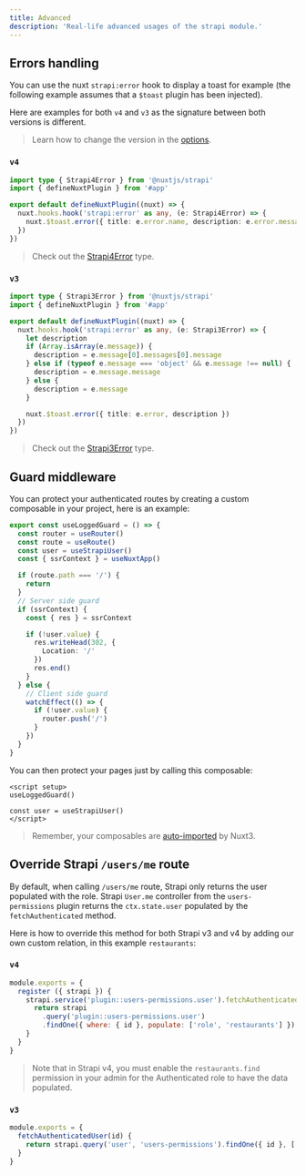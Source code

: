 ```yaml
---
title: Advanced
description: 'Real-life advanced usages of the strapi module.'
---
```


## Errors handling

You can use the nuxt `strapi:error` hook to display a toast for example (the following example assumes that a `$toast` plugin has been injected).

Here are examples for both `v4` and `v3` as the signature between both versions is different.

> Learn how to change the version in the [options](/options).

### `v4`

```ts [plugins/strapi.client.ts]
import type { Strapi4Error } from '@nuxtjs/strapi'
import { defineNuxtPlugin } from '#app'

export default defineNuxtPlugin((nuxt) => {
  nuxt.hooks.hook('strapi:error' as any, (e: Strapi4Error) => {
    nuxt.$toast.error({ title: e.error.name, description: e.error.message })
  })
})
```

> Check out the [Strapi4Error](https://github.com/nuxt-community/strapi-module/blob/dev/src/types/v4.ts#L3) type.

### `v3`

```ts [plugins/strapi.client.ts]
import type { Strapi3Error } from '@nuxtjs/strapi'
import { defineNuxtPlugin } from '#app'

export default defineNuxtPlugin((nuxt) => {
  nuxt.hooks.hook('strapi:error' as any, (e: Strapi3Error) => {
    let description
    if (Array.isArray(e.message)) {
      description = e.message[0].messages[0].message
    } else if (typeof e.message === 'object' && e.message !== null) {
      description = e.message.message
    } else {
      description = e.message
    }

    nuxt.$toast.error({ title: e.error, description })
  })
})
```

> Check out the [Strapi3Error](https://github.com/nuxt-community/strapi-module/blob/dev/src/types/v3.ts#L3) type.

## Guard middleware

You can protect your authenticated routes by creating a custom composable in your project, here is an example:

```ts [composables/useLoggedGuard.ts]
export const useLoggedGuard = () => {
  const router = useRouter()
  const route = useRoute()
  const user = useStrapiUser()
  const { ssrContext } = useNuxtApp()

  if (route.path === '/') {
    return
  }
  // Server side guard
  if (ssrContext) {
    const { res } = ssrContext

    if (!user.value) {
      res.writeHead(302, {
        Location: '/'
      })
      res.end()
    }
  } else {
    // Client side guard
    watchEffect(() => {
      if (!user.value) {
        router.push('/')
      }
    })
  }
}
```

You can then protect your pages just by calling this composable:

```vue [pages/dashboard.vue]
<script setup>
useLoggedGuard()

const user = useStrapiUser()
</script>
```

> Remember, your composables are [auto-imported](https://v3.nuxtjs.org/docs/directory-structure/composables) by Nuxt3.

## Override Strapi `/users/me` route

By default, when calling `/users/me` route, Strapi only returns the user populated with the role. Strapi `User.me` controller from the `users-permissions` plugin returns the `ctx.state.user` populated by the `fetchAuthenticated` method.

Here is how to override this method for both Strapi v3 and v4 by adding our own custom relation, in this example `restaurants`:

### `v4`

```js [src/index.js]
module.exports = {
  register ({ strapi }) {
    strapi.service('plugin::users-permissions.user').fetchAuthenticatedUser = (id) => {
      return strapi
        .query('plugin::users-permissions.user')
        .findOne({ where: { id }, populate: ['role', 'restaurants'] })
    }
  }
}
```

> Note that in Strapi v4, you must enable the `restaurants.find` permission in your admin for the Authenticated role to have the data populated.

### `v3`

```js [extensions/users-permissions/services/User.js]
module.exports = {
  fetchAuthenticatedUser(id) {
    return strapi.query('user', 'users-permissions').findOne({ id }, ['role', 'restaurants'])
  }
}
```
